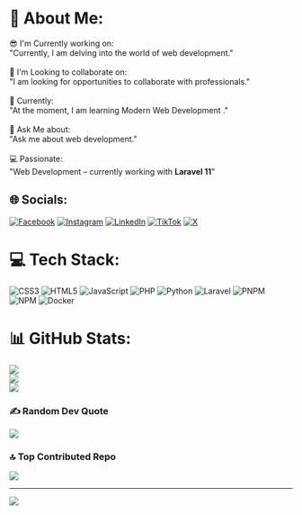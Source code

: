 # 💫 About Me:
😎 I'm Currently working on:<br>"Currently, I am delving into the world of web development."<br><br>🤖 I'm Looking to collaborate on:<br>"I am looking for opportunities to collaborate with professionals."<br><br>🧠 Currently: <br>"At the moment, I am learning Modern Web Development ."<br><br>🧐 Ask Me about:<br>"Ask me about web development."<br><br>💻 Passionate:<br>"Web Development – currently working with **Laravel 11**"


## 🌐 Socials:
[![Facebook](https://img.shields.io/badge/Facebook-%231877F2.svg?logo=Facebook&logoColor=white)](https://facebook.com/guster.guster.9619) [![Instagram](https://img.shields.io/badge/Instagram-%23E4405F.svg?logo=Instagram&logoColor=white)](https://instagram.com/_bajif) [![LinkedIn](https://img.shields.io/badge/LinkedIn-%230077B5.svg?logo=linkedin&logoColor=white)](https://linkedin.com/in/bagus-aji-fernando-466347286) [![TikTok](https://img.shields.io/badge/TikTok-%23000000.svg?logo=TikTok&logoColor=white)](https://tiktok.com/@bajif.tiktok) [![X](https://img.shields.io/badge/X-black.svg?logo=X&logoColor=white)](https://x.com/_bajif) 

# 💻 Tech Stack:
![CSS3](https://img.shields.io/badge/css3-%231572B6.svg?style=for-the-badge&logo=css3&logoColor=white) ![HTML5](https://img.shields.io/badge/html5-%23E34F26.svg?style=for-the-badge&logo=html5&logoColor=white) ![JavaScript](https://img.shields.io/badge/javascript-%23323330.svg?style=for-the-badge&logo=javascript&logoColor=%23F7DF1E) ![PHP](https://img.shields.io/badge/php-%23777BB4.svg?style=for-the-badge&logo=php&logoColor=white) ![Python](https://img.shields.io/badge/python-3670A0?style=for-the-badge&logo=python&logoColor=ffdd54) ![Laravel](https://img.shields.io/badge/laravel-%23FF2D20.svg?style=for-the-badge&logo=laravel&logoColor=white) ![PNPM](https://img.shields.io/badge/pnpm-%234a4a4a.svg?style=for-the-badge&logo=pnpm&logoColor=f69220) ![NPM](https://img.shields.io/badge/NPM-%23CB3837.svg?style=for-the-badge&logo=npm&logoColor=white) ![Docker](https://img.shields.io/badge/docker-%230db7ed.svg?style=for-the-badge&logo=docker&logoColor=white)
# 📊 GitHub Stats:
![](https://github-readme-stats.vercel.app/api?username=MrBaji&theme=tokyonight&hide_border=false&include_all_commits=false&count_private=false)<br/>
![](https://github-readme-streak-stats.herokuapp.com/?user=MrBaji&theme=tokyonight&hide_border=false)<br/>
![](https://github-readme-stats.vercel.app/api/top-langs/?username=MrBaji&theme=tokyonight&hide_border=false&include_all_commits=false&count_private=false&layout=compact)

### ✍️ Random Dev Quote
![](https://quotes-github-readme.vercel.app/api?type=horizontal&theme=tokyonight)

### 🔝 Top Contributed Repo
![](https://github-contributor-stats.vercel.app/api?username=MrBaji&limit=5&theme=tokyonight&combine_all_yearly_contributions=true)

---
[![](https://visitcount.itsvg.in/api?id=MrBaji&icon=0&color=0)](https://visitcount.itsvg.in)

<!-- Proudly created with GPRM ( https://gprm.itsvg.in ) -->
